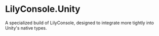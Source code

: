 # LilyConsole.Unity

A specialized build of LilyConsole, designed to integrate more tightly into Unity's native types.